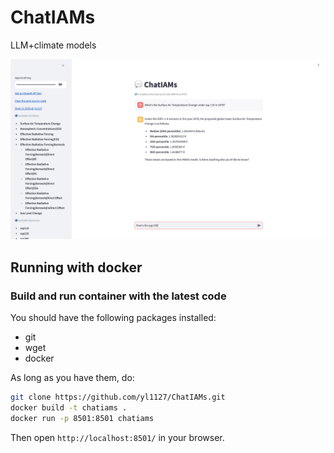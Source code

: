# ChatIAMs

LLM+climate models

![screenshoot](https://github.com/yl1127/ChatIAMs/blob/main/Web_screenshot.png)

## Running with docker

### Build and run container with the latest code

You should have the following packages installed:

- git
- wget
- docker

As long as you have them, do:

```bash
git clone https://github.com/yl1127/ChatIAMs.git
docker build -t chatiams .
docker run -p 8501:8501 chatiams
```

Then open `http://localhost:8501/` in your browser.
